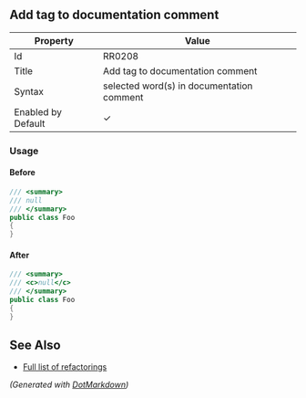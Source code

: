 ## Add tag to documentation comment

| Property           | Value                                       |
| ------------------ | ------------------------------------------- |
| Id                 | RR0208                                      |
| Title              | Add tag to documentation comment            |
| Syntax             | selected word\(s\) in documentation comment |
| Enabled by Default | &#x2713;                                    |

### Usage

#### Before

```csharp
/// <summary>
/// null
/// </summary>
public class Foo
{
}
```

#### After

```csharp
/// <summary>
/// <c>null</c>
/// </summary>
public class Foo
{
}
```

## See Also

* [Full list of refactorings](Refactorings.md)


*\(Generated with [DotMarkdown](http://github.com/JosefPihrt/DotMarkdown)\)*